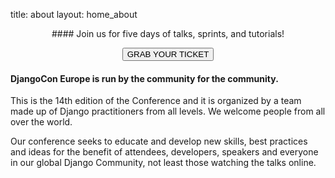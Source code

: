 title: about
layout: home_about

<center>
#### Join us for five days of talks, sprints, and tutorials!

[<button class="btn btn-tickets">GRAB YOUR TICKET</button>](/tickets/)
</center>
    

#### <strong> DjangoCon Europe is run by the community for the community. </strong>

This is the 14th edition of the Conference and it is organized by a team made up of Django practitioners from all levels. We welcome people from all over the world.

Our conference seeks to educate and develop new skills, best practices and ideas for the benefit of attendees, developers, speakers and everyone in our global Django Community, not least those watching the talks online.
